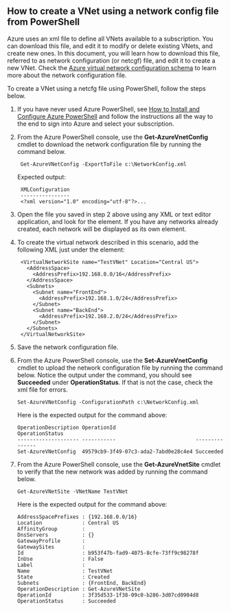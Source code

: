 ## How to create a VNet using a network config file from PowerShell
Azure uses an xml file to define all VNets available to a subscription. You can download this file, and edit it to modify or delete existing VNets, and create new ones. In this document, you will learn how to download this file, referred to as network configuration (or netcgf) file, and edit it to create a new VNet. Check the [Azure virtual network configuration schema](https://msdn.microsoft.com/library/azure/jj157100.aspx) to learn more about the network configuration file.

To create a VNet using a netcfg file using PowerShell, follow the steps below.

1. If you have never used Azure PowerShell, see [How to Install and Configure Azure PowerShell](/powershell/azureps-cmdlets-docs) and follow the instructions all the way to the end to sign into Azure and select your subscription.
2. From the Azure PowerShell console, use the **Get-AzureVnetConfig** cmdlet to download the network configuration file by running the command below. 
   
        Get-AzureVNetConfig -ExportToFile c:\NetworkConfig.xml
   
    Expected output:
   
        XMLConfiguration                                                                                                     
        ----------------                                                                                                     
        <?xml version="1.0" encoding="utf-8"?>...  
3. Open the file you saved in step 2 above using any XML or text editor application, and look for the **<VirtualNetworkSites>** element. If you have any networks already created, each network will be displayed as its own **<VirtualNetworkSite>** element.
4. To create the virtual network described in this scenario, add the following XML just under the **<VirtualNetworkSites>** element:
   
        <VirtualNetworkSite name="TestVNet" Location="Central US">
          <AddressSpace>
            <AddressPrefix>192.168.0.0/16</AddressPrefix>
          </AddressSpace>
          <Subnets>
            <Subnet name="FrontEnd">
              <AddressPrefix>192.168.1.0/24</AddressPrefix>
            </Subnet>
            <Subnet name="BackEnd">
              <AddressPrefix>192.168.2.0/24</AddressPrefix>
            </Subnet>
          </Subnets>
        </VirtualNetworkSite>
5. Save the network configuration file.
6. From the Azure PowerShell console, use the **Set-AzureVnetConfig** cmdlet to upload the network configuration file by running the command below. Notice the output under the command, you should see **Succeeded** under **OperationStatus**. If that is not the case, check the xml file for errors.
   
       Set-AzureVNetConfig -ConfigurationPath c:\NetworkConfig.xml
   
   Here is the expected output for the command above:
   
       OperationDescription OperationId                          OperationStatus
       -------------------- -----------                          ---------------
       Set-AzureVNetConfig  49579cb9-3f49-07c3-ada2-7abd0e28c4e4 Succeeded 
7. From the Azure PowerShell console, use the **Get-AzureVnetSite** cmdlet to verify that the new network was added by running the command below. 
   
       Get-AzureVNetSite -VNetName TestVNet
   
   Here is the expected output for the command above:
   
       AddressSpacePrefixes : {192.168.0.0/16}
       Location             : Central US
       AffinityGroup        : 
       DnsServers           : {}
       GatewayProfile       : 
       GatewaySites         : 
       Id                   : b953f47b-fad9-4075-8cfe-73ff9c98278f
       InUse                : False
       Label                : 
       Name                 : TestVNet
       State                : Created
       Subnets              : {FrontEnd, BackEnd}
       OperationDescription : Get-AzureVNetSite
       OperationId          : 3f35d533-1f38-09c0-b286-3d07cd0904d8
       OperationStatus      : Succeeded

